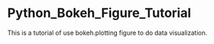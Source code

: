 # Python_Bokeh_Figure_Tutorial
This is a tutorial of use bokeh.plotting figure to do data visualization.
